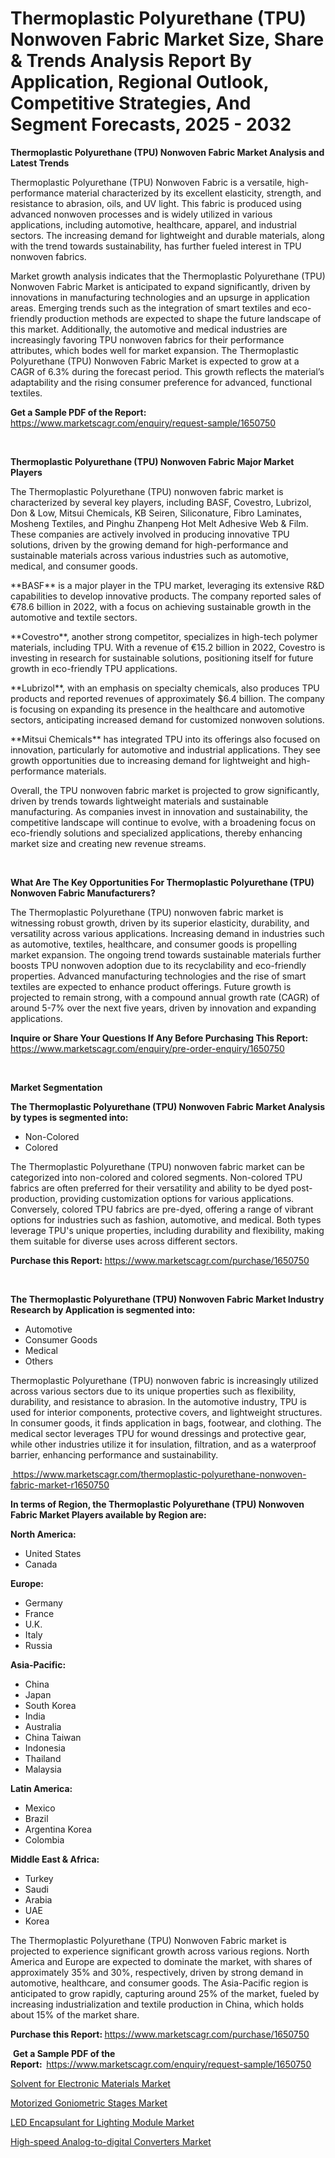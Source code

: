 <p><h1>Thermoplastic Polyurethane (TPU) Nonwoven Fabric Market Size, Share & Trends Analysis Report By Application, Regional Outlook, Competitive Strategies, And Segment Forecasts, 2025 - 2032</h1></p><p><strong>Thermoplastic Polyurethane (TPU) Nonwoven Fabric Market Analysis and Latest Trends</strong></p>
<p><p>Thermoplastic Polyurethane (TPU) Nonwoven Fabric is a versatile, high-performance material characterized by its excellent elasticity, strength, and resistance to abrasion, oils, and UV light. This fabric is produced using advanced nonwoven processes and is widely utilized in various applications, including automotive, healthcare, apparel, and industrial sectors. The increasing demand for lightweight and durable materials, along with the trend towards sustainability, has further fueled interest in TPU nonwoven fabrics.</p><p>Market growth analysis indicates that the Thermoplastic Polyurethane (TPU) Nonwoven Fabric Market is anticipated to expand significantly, driven by innovations in manufacturing technologies and an upsurge in application areas. Emerging trends such as the integration of smart textiles and eco-friendly production methods are expected to shape the future landscape of this market. Additionally, the automotive and medical industries are increasingly favoring TPU nonwoven fabrics for their performance attributes, which bodes well for market expansion. The Thermoplastic Polyurethane (TPU) Nonwoven Fabric Market is expected to grow at a CAGR of 6.3% during the forecast period. This growth reflects the material’s adaptability and the rising consumer preference for advanced, functional textiles.</p></p>
<p><strong>Get a Sample PDF of the Report:&nbsp;</strong> <a href="https://www.marketscagr.com/enquiry/request-sample/1650750?utm_campaign=2010&utm_medium=2&utm_source=Github&utm_content=ia&utm_term=23032025&utm_id=thermoplastic-polyurethane-tpu-nonwoven-fabric">https://www.marketscagr.com/enquiry/request-sample/1650750</a></p>
<p>&nbsp;</p>
<p><strong>Thermoplastic Polyurethane (TPU) Nonwoven Fabric Major Market Players</strong></p>
<p><p>The Thermoplastic Polyurethane (TPU) nonwoven fabric market is characterized by several key players, including BASF, Covestro, Lubrizol, Don & Low, Mitsui Chemicals, KB Seiren, Siliconature, Fibro Laminates, Mosheng Textiles, and Pinghu Zhanpeng Hot Melt Adhesive Web & Film. These companies are actively involved in producing innovative TPU solutions, driven by the growing demand for high-performance and sustainable materials across various industries such as automotive, medical, and consumer goods.</p><p>**BASF** is a major player in the TPU market, leveraging its extensive R&D capabilities to develop innovative products. The company reported sales of €78.6 billion in 2022, with a focus on achieving sustainable growth in the automotive and textile sectors.</p><p>**Covestro**, another strong competitor, specializes in high-tech polymer materials, including TPU. With a revenue of €15.2 billion in 2022, Covestro is investing in research for sustainable solutions, positioning itself for future growth in eco-friendly TPU applications.</p><p>**Lubrizol**, with an emphasis on specialty chemicals, also produces TPU products and reported revenues of approximately $6.4 billion. The company is focusing on expanding its presence in the healthcare and automotive sectors, anticipating increased demand for customized nonwoven solutions.</p><p>**Mitsui Chemicals** has integrated TPU into its offerings also focused on innovation, particularly for automotive and industrial applications. They see growth opportunities due to increasing demand for lightweight and high-performance materials.</p><p>Overall, the TPU nonwoven fabric market is projected to grow significantly, driven by trends towards lightweight materials and sustainable manufacturing. As companies invest in innovation and sustainability, the competitive landscape will continue to evolve, with a broadening focus on eco-friendly solutions and specialized applications, thereby enhancing market size and creating new revenue streams.</p></p>
<p>&nbsp;</p>
<p><strong>What Are The Key Opportunities For Thermoplastic Polyurethane (TPU) Nonwoven Fabric Manufacturers?</strong></p>
<p><p>The Thermoplastic Polyurethane (TPU) nonwoven fabric market is witnessing robust growth, driven by its superior elasticity, durability, and versatility across various applications. Increasing demand in industries such as automotive, textiles, healthcare, and consumer goods is propelling market expansion. The ongoing trend towards sustainable materials further boosts TPU nonwoven adoption due to its recyclability and eco-friendly properties. Advanced manufacturing technologies and the rise of smart textiles are expected to enhance product offerings. Future growth is projected to remain strong, with a compound annual growth rate (CAGR) of around 5-7% over the next five years, driven by innovation and expanding applications.</p></p>
<p><strong>Inquire or Share Your Questions If Any Before Purchasing This Report:</strong> <a href="https://www.marketscagr.com/enquiry/pre-order-enquiry/1650750?utm_campaign=2010&utm_medium=2&utm_source=Github&utm_content=ia&utm_term=23032025&utm_id=thermoplastic-polyurethane-tpu-nonwoven-fabric">https://www.marketscagr.com/enquiry/pre-order-enquiry/1650750</a></p>
<p>&nbsp;</p>
<p><strong>Market Segmentation</strong></p>
<p><strong>The Thermoplastic Polyurethane (TPU) Nonwoven Fabric Market Analysis by types is segmented into:</strong></p>
<p><ul><li>Non-Colored</li><li>Colored</li></ul></p>
<p><p>The Thermoplastic Polyurethane (TPU) nonwoven fabric market can be categorized into non-colored and colored segments. Non-colored TPU fabrics are often preferred for their versatility and ability to be dyed post-production, providing customization options for various applications. Conversely, colored TPU fabrics are pre-dyed, offering a range of vibrant options for industries such as fashion, automotive, and medical. Both types leverage TPU's unique properties, including durability and flexibility, making them suitable for diverse uses across different sectors.</p></p>
<p><strong>Purchase this Report:&nbsp;</strong><a href="https://www.marketscagr.com/purchase/1650750?utm_campaign=2010&utm_medium=2&utm_source=Github&utm_content=ia&utm_term=23032025&utm_id=thermoplastic-polyurethane-tpu-nonwoven-fabric">https://www.marketscagr.com/purchase/1650750</a></p>
<p>&nbsp;</p>
<p><strong>The Thermoplastic Polyurethane (TPU) Nonwoven Fabric Market Industry Research by Application is segmented into:</strong></p>
<p><ul><li>Automotive</li><li>Consumer Goods</li><li>Medical</li><li>Others</li></ul></p>
<p><p>Thermoplastic Polyurethane (TPU) nonwoven fabric is increasingly utilized across various sectors due to its unique properties such as flexibility, durability, and resistance to abrasion. In the automotive industry, TPU is used for interior components, protective covers, and lightweight structures. In consumer goods, it finds application in bags, footwear, and clothing. The medical sector leverages TPU for wound dressings and protective gear, while other industries utilize it for insulation, filtration, and as a waterproof barrier, enhancing performance and sustainability.</p></p>
<p><a href="https://www.marketscagr.com/thermoplastic-polyurethane-nonwoven-fabric-market-r1650750?utm_campaign=2010&utm_medium=2&utm_source=Github&utm_content=ia&utm_term=23032025&utm_id=thermoplastic-polyurethane-tpu-nonwoven-fabric">&nbsp;https://www.marketscagr.com/thermoplastic-polyurethane-nonwoven-fabric-market-r1650750</a></p>
<p><strong>In terms of Region, the Thermoplastic Polyurethane (TPU) Nonwoven Fabric Market Players available by Region are:</strong></p>
<p>
    <p> <strong> North America: </strong>
        <ul>
            <li>United States</li>
            <li>Canada</li>
        </ul>
        </p> 
    <p> <strong> Europe: </strong>
        <ul>
            <li>Germany</li>
            <li>France</li>
            <li>U.K.</li>
            <li>Italy</li>
            <li>Russia</li>
        </ul>
        </p> 
    <p> <strong> Asia-Pacific: </strong>
        <ul>
            <li>China</li>
            <li>Japan</li>
            <li>South Korea</li>
            <li>India</li>
            <li>Australia</li>
            <li>China Taiwan</li>
            <li>Indonesia</li>
            <li>Thailand</li>
            <li>Malaysia</li>
        </ul>
        </p> 
    <p> <strong> Latin America: </strong>
        <ul>
            <li>Mexico</li>
            <li>Brazil</li>
            <li>Argentina Korea</li>
            <li>Colombia</li>
        </ul>
        </p> 
    <p> <strong> Middle East & Africa: </strong>
        <ul>
            <li>Turkey</li>
            <li>Saudi</li>
            <li>Arabia</li>
            <li>UAE</li>
            <li>Korea</li>
        </ul>
    </p>
    </p>
<p><p>The Thermoplastic Polyurethane (TPU) Nonwoven Fabric market is projected to experience significant growth across various regions. North America and Europe are expected to dominate the market, with shares of approximately 35% and 30%, respectively, driven by strong demand in automotive, healthcare, and consumer goods. The Asia-Pacific region is anticipated to grow rapidly, capturing around 25% of the market, fueled by increasing industrialization and textile production in China, which holds about 15% of the market share.</p></p>
<p><strong>Purchase this Report: </strong><a href="https://www.marketscagr.com/purchase/1650750?utm_campaign=2010&utm_medium=2&utm_source=Github&utm_content=ia&utm_term=23032025&utm_id=thermoplastic-polyurethane-tpu-nonwoven-fabric">https://www.marketscagr.com/purchase/1650750</a></p>
<p>&nbsp;<strong>Get a Sample PDF of the Report:&nbsp;&nbsp;</strong><a href="https://www.marketscagr.com/enquiry/request-sample/1650750?utm_campaign=2010&utm_medium=2&utm_source=Github&utm_content=ia&utm_term=23032025&utm_id=thermoplastic-polyurethane-tpu-nonwoven-fabric">https://www.marketscagr.com/enquiry/request-sample/1650750</a></p>
<p><strong></strong></p>
<p><p><a href="https://github.com/beberjuban9a/Market-Research-Report-List-1/blob/main/solvent-for-electronic-materials-market.md?utm_campaign=2010&utm_medium=2&utm_source=Github&utm_content=ia&utm_term=23032025&utm_id=thermoplastic-polyurethane-tpu-nonwoven-fabric">Solvent for Electronic Materials Market</a></p><p><a href="https://github.com/mahnoor2003/Market-Research-Report-List-7/blob/main/motorized-goniometric-stages-market.md?utm_campaign=2010&utm_medium=2&utm_source=Github&utm_content=ia&utm_term=23032025&utm_id=thermoplastic-polyurethane-tpu-nonwoven-fabric">Motorized Goniometric Stages Market</a></p><p><a href="https://github.com/camacrokesw2/Market-Research-Report-List-1/blob/main/led-encapsulant-for-lighting-module-market.md?utm_campaign=2010&utm_medium=2&utm_source=Github&utm_content=ia&utm_term=23032025&utm_id=thermoplastic-polyurethane-tpu-nonwoven-fabric">LED Encapsulant for Lighting Module Market</a></p><p><a href="https://github.com/BryceTownsendr/Market-Research-Report-List-7/blob/main/high-speed-analog-to-digital-converters-market.md?utm_campaign=2010&utm_medium=2&utm_source=Github&utm_content=ia&utm_term=23032025&utm_id=thermoplastic-polyurethane-tpu-nonwoven-fabric">High-speed Analog-to-digital Converters Market</a></p></p>